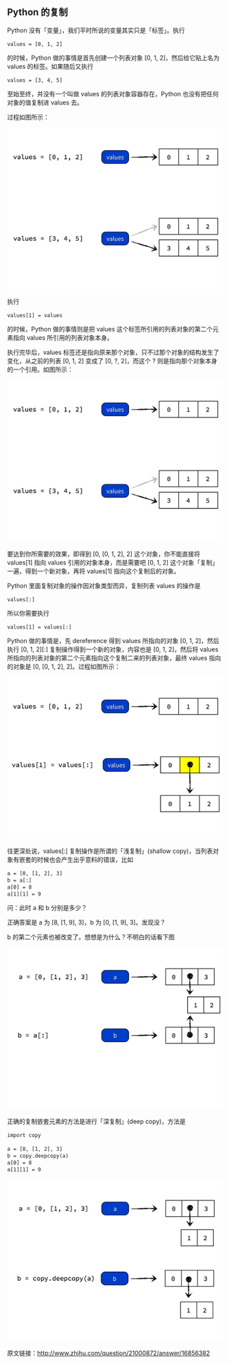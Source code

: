 Python 的复制
---------------------------

Python 没有「变量」，我们平时所说的变量其实只是「标签」。执行 

    values = [0, 1, 2]

的时候，Python 做的事情是首先创建一个列表对象 [0, 1, 2]，然后给它贴上名为 values 的标签。如果随后又执行

    values = [3, 4, 5]


至始至终，并没有一个叫做 values 的列表对象容器存在，Python 也没有把任何对象的值复制进 values 去。

过程如图所示：


![Alt text](/img/24c11ffb9b674b7258ce603246cb477d_m.jpg)

执行

    values[1] = values
的时候，Python 做的事情则是把 values 这个标签所引用的列表对象的第二个元素指向 values 所引用的列表对象本身。

执行完毕后，values 标签还是指向原来那个对象，只不过那个对象的结构发生了变化，从之前的列表 [0, 1, 2] 变成了 [0, ?, 2]，而这个 ? 则是指向那个对象本身的一个引用。如图所示：    

![Alt text](/img/24c11ffb9b674b7258ce603246cb477d_m.jpg)

要达到你所需要的效果，即得到 [0, [0, 1, 2], 2] 这个对象，你不能直接将 values[1] 指向 values 引用的对象本身，而是需要吧 [0, 1, 2] 这个对象「复制」一遍，得到一个新对象，再将 values[1] 指向这个复制后的对象。

Python 里面复制对象的操作因对象类型而异，复制列表 values 的操作是

    values[:]
所以你需要执行

    values[1] = values[:]
    
Python 做的事情是，先 dereference 得到 values 所指向的对象 [0, 1, 2]，然后执行 [0, 1, 2][:] 复制操作得到一个新的对象，内容也是 [0, 1, 2]，然后将 values 所指向的列表对象的第二个元素指向这个复制二来的列表对象，最终 values 指向的对象是 [0, [0, 1, 2], 2]。过程如图所示：


![Alt text](/img/453bf3f1c9627a2c90cdbd50071e96b7_m.jpg)


往更深处说，values[:] 复制操作是所谓的「浅复制」(shallow copy)，当列表对象有嵌套的时候也会产生出乎意料的错误，比如

    a = [0, [1, 2], 3]
    b = a[:]
    a[0] = 8
    a[1][1] = 9
    
问：此时 a 和 b 分别是多少？

正确答案是 a 为 [8, [1, 9], 3]，b 为 [0, [1, 9], 3]。发现没？

b 的第二个元素也被改变了。想想是为什么？不明白的话看下图

![Alt text](/img/86ee9999b44ecd81e1165f7354e35d6a_m.jpg)


正确的复制嵌套元素的方法是进行「深复制」(deep copy)，方法是

    import copy
    
    a = [0, [1, 2], 3]
    b = copy.deepcopy(a)
    a[0] = 8
    a[1][1] = 9
    
![Alt text](/img/4f5fdd1d98e68d4a4c0d6ae311fb14c1_m.jpg)

原文链接：http://www.zhihu.com/question/21000872/answer/16856382
